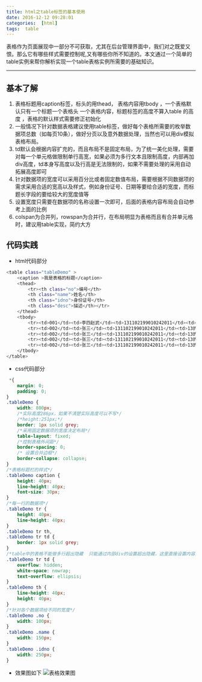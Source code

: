 ```yaml
---
title: html之table标签的基本使用
date: 2016-12-12 09:28:01
categories:  [html]  
tags:  table
---
```


表格作为页面展现中一部分不可获取，尤其在后台管理界面中，我们对之既爱又恨。那么它有哪些样式需要控制呢,又有哪些你所不知道的。本文通过一个简单的table实例来帮你解析实现一个table表格实例所需要的基础知识。

<!--more-->

---

## 基本了解
1. 表格标题用caption标签，标头的用thead，  表格内容用tbody ，一个表格默认只有一个标题一个表格头 一个表格内容，标题标签的高度不算入table 的高度 ，表格的默认样式需要修正初始化
2. 一般情况下针对数据表格建议使用table标签，做好每个表格所需要的枚举数据项总数（如每页10条），做好分页以及意外数据处理，当然也可以用div模拟表格布局。
3. td默认会根据内容扩充的，而且布局不是固定布局，为了统一美化处理，需要对每一个单元格做限制单行高宽，如果必须为多行文本且限制高度，内部再加div高度，td本身写高度以及行高是无法限制的，如果不需要处理的采用自动拓展高度即可
4. 针对数据项的宽度可以采用百分比或者固定数值布局，需要根据不同数据项的需求采用合适的宽高以及样式，例如身份证号、日期等要给合适的宽度，而标题长字段的要给较大的宽度值等
5. 设置宽度只需要在数据项的名称设置一次即可，后面的表格内容布局会自动参考上面的比例
6. colspan为合并列，rowspan为合并行，在布局明显为表格而且有合并单元格时，建议用table实现，简约大方

## 代码实践
* html代码部分
``` bash 
<table class="tableDemo" >
	<caption >我是表格的标题</caption>
	<thead>
		<tr><th class="no">编号</th>
		<th class="name">姓名</th>
		<th class="idno">身份证号</th>
		<th class="desc">描述</th></tr>
	</thead>
	<tbody>
		<tr><td>001</td><td>李四赵武</td><td>131102199010242011</td><td>13110219901024201的v的的v的的v的的v的1</td></tr>
		<tr><td>002</td><td>张三</td><td>131102199010242011</td><td>13的1</td></tr>
        <tr><td>002</td><td>张三</td><td>131102199010242011</td><td>13的1</td></tr>
        <tr><td>002</td><td>张三</td><td>131102199010242011</td><td>13的1</td></tr>
        <tr><td>002</td><td>张三</td><td>131102199010242011</td><td>13的1</td></tr>
	</tbody>
</table>
``` 
* css代码部分 
``` css  
 *{
	margin: 0;
	padding: 0;
} 
.tableDemo {
	width: 800px;
	/*实际高度286px，如果不清楚实际高度可以不写*/
	/*height:251px;*/
	border: 1px solid grey;
	/*采用固定数据项的宽度决定布局*/
	table-layout: fixed;
	/*控制表格外间距*/
	border-spacing: 0;
	/* 设置合并边框*/
	border-collapse: collapse;
}
/*表格标题栏的样式*/
.tableDemo caption {
	height: 40px;
	line-height: 40px;
	font-size: 30px;
} 
/*每一行的数据项*/
.tableDemo tr {
	height: 40px;
	line-height: 40px;
}
.tableDemo tr th,
.tableDemo tr td {
	border: 1px solid grey;
}
/*table中的表格不能做多行超出隐藏  只能通过内部div的设置超出隐藏，这里直接设置内容为单行超出隐藏*/
.tableDemo tr td {
	overflow: hidden;
	white-space: nowrap;
	text-overflow: ellipsis;
}
.tableDemo th {
	line-height: 40px;
	height: 40px;
}
/*针对各个数据项给不同的宽度*/
.tableDemo .no {
	width: 100px;
}
.tableDemo .name {
	width: 150px;
}
.tableDemo .idno {
	width: 250px;
} 
``` 
* 效果图如下 
![表格效果图](/blog/img/tabledemo.png)

